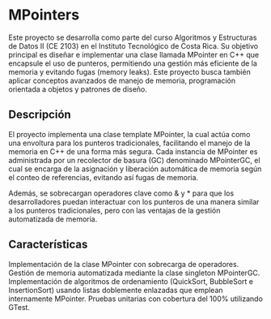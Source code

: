 # MPointers
Este proyecto se desarrolla como parte del curso Algoritmos y Estructuras de Datos II (CE 2103) en el Instituto Tecnológico de Costa Rica. Su objetivo principal es diseñar e implementar una clase llamada MPointer en C++ que encapsule el uso de punteros, permitiendo una gestión más eficiente de la memoria y evitando fugas (memory leaks). Este proyecto busca también aplicar conceptos avanzados de manejo de memoria, programación orientada a objetos y patrones de diseño.

## Descripción
El proyecto implementa una clase template MPointer<T>, la cual actúa como una envoltura para los punteros tradicionales, facilitando el manejo de la memoria en C++ de una forma más segura. Cada instancia de MPointer es administrada por un recolector de basura (GC) denominado MPointerGC, el cual se encarga de la asignación y liberación automática de memoria según el conteo de referencias, evitando así fugas de memoria.

Además, se sobrecargan operadores clave como & y * para que los desarrolladores puedan interactuar con los punteros de una manera similar a los punteros tradicionales, pero con las ventajas de la gestión automatizada de memoria.

## Características
Implementación de la clase MPointer con sobrecarga de operadores.
Gestión de memoria automatizada mediante la clase singleton MPointerGC.
Implementación de algoritmos de ordenamiento (QuickSort, BubbleSort e InsertionSort) usando listas doblemente enlazadas que emplean internamente MPointer.
Pruebas unitarias con cobertura del 100% utilizando GTest.

